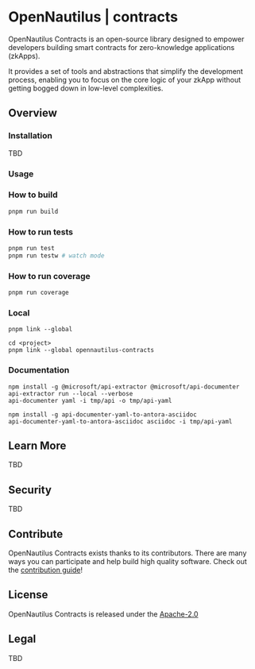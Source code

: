 # OpenNautilus | contracts

OpenNautilus Contracts is an open-source library designed to empower developers building smart contracts for zero-knowledge applications (zkApps). 

It provides a set of tools and abstractions that simplify the development process, enabling you to focus on the core logic of your zkApp without getting bogged down in low-level complexities.

## Overview

### Installation

TBD

### Usage

### How to build

```sh
pnpm run build
```

### How to run tests

```sh
pnpm run test
pnpm run testw # watch mode
```

### How to run coverage

```sh
pnpm run coverage
```

### Local
```
pnpm link --global

cd <project>
pnpm link --global opennautilus-contracts

```

### Documentation
```
npm install -g @microsoft/api-extractor @microsoft/api-documenter
api-extractor run --local --verbose 
api-documenter yaml -i tmp/api -o tmp/api-yaml

npm install -g api-documenter-yaml-to-antora-asciidoc
api-documenter-yaml-to-antora-asciidoc asciidoc -i tmp/api-yaml

```

## Learn More

TBD

## Security

TBD

## Contribute

OpenNautilus Contracts exists thanks to its contributors. There are many ways you can participate and help build high quality software. Check out the [contribution guide](CONTRIBUTING.md)!

## License

OpenNautilus Contracts is released under the [Apache-2.0](LICENSE)

## Legal

TBD